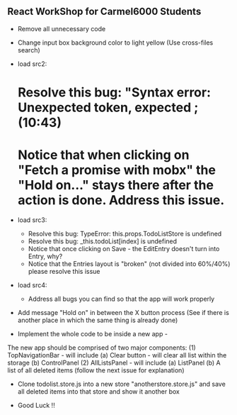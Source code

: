## React WorkShop for Carmel6000 Students

* Remove all unnecessary code
* Change input box background color to light yellow (Use cross-files search)

* load src2: 

  # Resolve this bug: "Syntax error: Unexpected token, expected ; (10:43)
  # Notice that when clicking on "Fetch a promise with mobx" the "Hold on..." stays there after the action is done. Address this issue.

* load src3:
  
  * Resolve this bug: TypeError: this.props.TodoListStore is undefined
  * Resolve this bug: _this.todoList[index] is undefined
  * Notice that once clicking on Save - the EditEntry doesn't turn into Entry, why?
  * Notice that the Entries layout is "broken" (not divided into 60%/40%) please resolve this issue

* load src4:
   * Address all bugs you can find so that the app will work properly

* Add message "Hold on" in between the X button process (See if there is another place in which the same thing is already done)
* Implement the whole code to be inside a new app - 

The new app should be comprised of two major components:
(1) TopNavigationBar - will include 
    (a) Clear button - will clear all list within the storage
    (b) ControlPanel 
(2) AllListsPanel - will include
    (a) ListPanel
    (b) A list of all deleted items (follow the next issue for explanation)

* Clone todolist.store.js into a new store "anotherstore.store.js" and save all deleted items into that store and show it another box


* Good Luck !!
